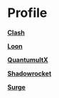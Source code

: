 # Profile

**[Clash](https://github.com/Centralmatrix3/Scripts-Rules/tree/master/Profile/Clash)**

**[Loon](https://github.com/Centralmatrix3/Scripts-Rules/tree/master/Profile/Loon)**

**[QuantumultX](https://github.com/Centralmatrix3/Scripts-Rules/tree/master/Profile/QuantumultX)**

**[Shadowrocket](https://github.com/Centralmatrix3/Scripts-Rules/tree/master/Profile/Shadowrocket)**

**[Surge](https://github.com/Centralmatrix3/Scripts-Rules/tree/master/Profile/Surge)**
